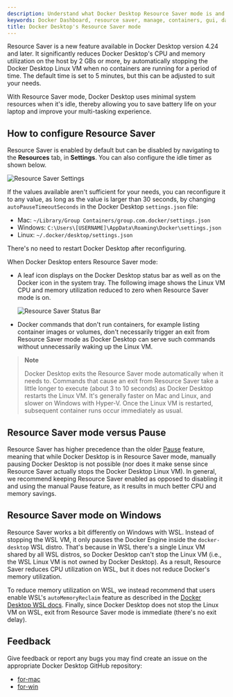 ```yaml
---
description: Understand what Docker Desktop Resource Saver mode is and how to configure it
keywords: Docker Dashboard, resource saver, manage, containers, gui, dashboard, user manual
title: Docker Desktop's Resource Saver mode
---
```


Resource Saver is a new feature available in Docker Desktop version 4.24 and later. It significantly reduces Docker
Desktop's CPU and memory utilization on the host by 2 GBs or more, by
automatically stopping the Docker Desktop Linux VM when no containers are
running for a period of time. The default time is set to 5 minutes, but this can be adjusted to suit your needs.

With Resource Saver mode, Docker Desktop uses minimal system resources when it's idle, thereby
allowing you to save battery life on your laptop and improve your multi-tasking
experience.

## How to configure Resource Saver 

Resource Saver is enabled by default but can be disabled by navigating to the **Resources** tab, in **Settings**. You can also configure the idle
timer as shown below.

![Resource Saver Settings](images/desktop/resource-saver-settings.png)

If the values available aren't sufficient for your
needs, you can reconfigure it to any value, as long as the value is larger than 30 seconds, by
changing `autoPauseTimeoutSeconds` in the Docker Desktop `settings.json` file: 

  - Mac: `~/Library/Group Containers/group.com.docker/settings.json`
  - Windows: `C:\Users\[USERNAME]\AppData\Roaming\Docker\settings.json`
  - Linux: `~/.docker/desktop/settings.json`

There's no need to restart Docker Desktop after reconfiguring. 

When Docker Desktop enters Resource Saver mode: 
- A leaf icon displays on the
Docker Desktop status bar as well as on the Docker icon in
the system tray. The following image shows the Linux VM CPU and memory utilization reduced
to zero when Resource Saver mode is on. 

   ![Resource Saver Status Bar](images/desktop/resource-saver-status-bar.png)

- Docker commands that don't run containers, for example listing container images or volumes, don't necessarily trigger an exit from Resource Saver mode as Docker Desktop can serve such commands without unnecessarily waking up the Linux VM.

> **Note**
>
> Docker Desktop exits the Resource Saver mode automatically when it needs to.
> Commands that cause an exit from Resource Saver take a little longer to execute
> (about 3 to 10 seconds) as Docker Desktop restarts the Linux VM.
> It's generally faster on Mac and Linux, and slower on Windows with Hyper-V.
> Once the Linux VM is restarted, subsequent container runs occur immediately as usual.

## Resource Saver mode versus Pause

Resource Saver has higher precedence than the older [Pause](pause.md) feature,
meaning that while Docker Desktop is in Resource Saver mode, manually pausing
Docker Desktop is not possible (nor does it make sense since Resource Saver
actually stops the Docker Desktop Linux VM). In general, we recommend keeping
Resource Saver enabled as opposed to disabling it and using the manual Pause
feature, as it results in much better CPU and memory savings.

## Resource Saver mode on Windows

Resource Saver works a bit differently on Windows with WSL. Instead of
stopping the WSL VM, it only pauses the Docker Engine inside the
`docker-desktop` WSL distro. That's because in WSL there's a single Linux VM
shared by all WSL distros, so Docker Desktop can't stop the Linux VM (i.e.,
the WSL Linux VM is not owned by Docker Desktop). As a result, Resource Saver
reduces CPU utilization on WSL, but it does not reduce Docker's memory
utilization. 

To reduce memory utilization on WSL, we instead recommend that
users enable WSL's `autoMemoryReclaim` feature as described in the
[Docker  Desktop WSL docs](../wsl/_index.md). Finally, since Docker Desktop does not
stop the Linux VM on WSL, exit from Resource Saver mode is immediate (there's
no exit delay).

## Feedback

Give feedback or report any bugs you may find create an issue on the appropriate Docker Desktop GitHub repository:

- [for-mac](https://github.com/docker/for-mac)
- [for-win](https://github.com/docker/for-win)
